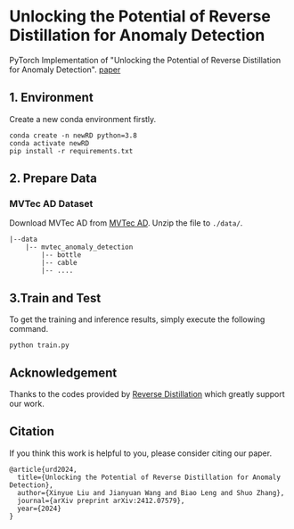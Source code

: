 # Unlocking the Potential of Reverse Distillation for Anomaly Detection

PyTorch Implementation of "Unlocking the Potential of Reverse Distillation for Anomaly Detection".
[paper](https://arxiv.org/abs/2412.07579)

## 1. Environment
Create a new conda environment firstly.
```
conda create -n newRD python=3.8
conda activate newRD
pip install -r requirements.txt
```

## 2. Prepare Data
###  MVTec AD Dataset
Download MVTec AD from [MVTec AD](https://www.mvtec.com/company/research/datasets/mvtec-ad/). 
Unzip the file to `./data/`.
```
|--data
    |-- mvtec_anomaly_detection
        |-- bottle
        |-- cable
        |-- ....
```


## 3.Train and Test
To get the training and inference results, simply execute the following command.
```
python train.py
```
    
 ## Acknowledgement
Thanks to the codes provided by [Reverse Distillation](https://github.com/hq-deng/RD4AD) which greatly support our work.

## Citation
If you think this work is helpful to you, please consider citing our paper.
```
@article{urd2024,
  title={Unlocking the Potential of Reverse Distillation for Anomaly Detection},
  author={Xinyue Liu and Jianyuan Wang and Biao Leng and Shuo Zhang},
  journal={arXiv preprint arXiv:2412.07579},
  year={2024}
}
```
